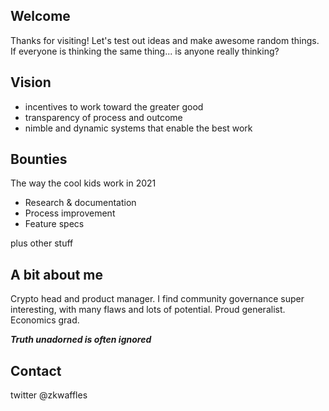 ## Welcome
Thanks for visiting! Let's test out ideas and make awesome random things. If everyone is thinking the same thing... is anyone really thinking? 

## Vision
- incentives to work toward the greater good
- transparency of process and outcome
- nimble and dynamic systems that enable the best work

## Bounties
The way the cool kids work in 2021

* Research & documentation
* Process improvement
* Feature specs

plus other stuff

## A bit about me
Crypto head and product manager. I find community governance super interesting, with many flaws and lots of potential. Proud generalist. Economics grad. 

***Truth unadorned is often ignored***

## Contact
twitter @zkwaffles
